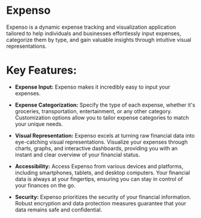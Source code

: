 # Expenso

Expenso is a dynamic expense tracking and visualization application tailored to help individuals and businesses effortlessly input expenses, categorize them by type, and gain valuable insights through intuitive visual representations.

# Key Features:

- **Expense Input:** Expenso makes it incredibly easy to input your expenses.

- **Expense Categorization:** Specify the type of each expense, whether it's groceries, transportation, entertainment, or any other category. Customization options allow you to tailor expense categories to match your unique needs.

- **Visual Representation:** Expenso excels at turning raw financial data into eye-catching visual representations. Visualize your expenses through charts, graphs, and interactive dashboards, providing you with an instant and clear overview of your financial status.

- **Accessibility:** Access Expenso from various devices and platforms, including smartphones, tablets, and desktop computers. Your financial data is always at your fingertips, ensuring you can stay in control of your finances on the go.

- **Security:** Expenso prioritizes the security of your financial information. Robust encryption and data protection measures guarantee that your data remains safe and confidential.


